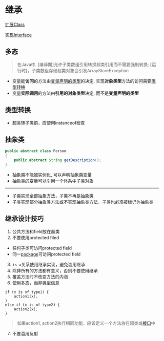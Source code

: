 # 继承


[扩展Class](Java_Extend_Class.md)

[实现Interface](Java_Implement_Interface.md)

## 多态

> 在Java中, [编译期]允许子类数组引用转换超类引用而不需要强制转换; [运行时]，子类数组存储超类对象会引发ArrayStoreException

- 变量能**访问**的方法由[变量声明的类型](Java_Variable.md)的决定, 实现**对象类型**方法的访问需要[类型转换](Java_Type_Convert.md)
- 变量**实际调用**的方法由**引用的对象类型**决定, 而不是**变量声明的类型**

## 类型转换

- 超类转子类前，应使用instanceof检查

## 抽象类

```java
public abstract class Person
{
    public abstract String getDescription();
}
```

- 抽象类不能被实例化, 可以声明抽象类变量
- 抽象类的[变量]()可以引用一个体系中子类对象

***

- 子类实现全部抽象方法，子类不再是抽象类
- 子类实现部分抽象类方法或不实现抽象类方法，子类也必须被标记为抽象类

## 继承设计技巧

1. 公共方法和field放在超类
2. 不要使用protected filed
  - 任何子类可访问protected field
  - 同一[package](Java_Package.md)可访问protected field
3. `is a`关系使用继承实现，避免滥用继承
4. 除非所有的方法都有意义，否则不要使用继承
5. 覆盖方法时不改变方法的内涵
6. 使用多态，而非类型信息

```
if (x is of type1) {
    action1(x);
}
else if (x is of type2) {
    action2(x);
}
```

> 如果action1, action2执行相同功能，应该定义一个方法放在超类或[接口](Java_Interface.md)中

7. 不要滥用反射